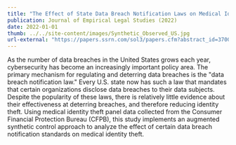 ```yaml
---
title: "The Effect of State Data Breach Notification Laws on Medical Identity Theft"
publication: Journal of Empirical Legal Studies (2022)
date: 2022-01-01
thumb: ../../site-content/images/Synthetic_Observed_US.jpg
url-external: "https://papers.ssrn.com/sol3/papers.cfm?abstract_id=3700248"
---
```


As the number of data breaches in the United States grows each year, cybersecurity has become an increasingly important policy area. The primary mechanism for regulating and deterring data breaches is the "data breach notification law." Every U.S. state now has such a law that mandates that certain organizations disclose data breaches to their data subjects. Despite the popularity of these laws, there is relatively little evidence about their effectiveness at deterring breaches, and therefore reducing identity theft. Using medical identity theft panel data collected from the Consumer Financial Protection Bureau (CFPB), this study implements an augmented synthetic control approach to analyze the effect of certain data breach notification standards on medical identity theft. 
